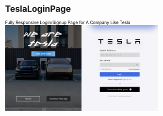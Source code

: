 # TeslaLoginPage
Fully Responsive Login/Signup Page for A Company Like Tesla
<img src="TeslaLoginPagePreview.png" alt="PreviewImage">
